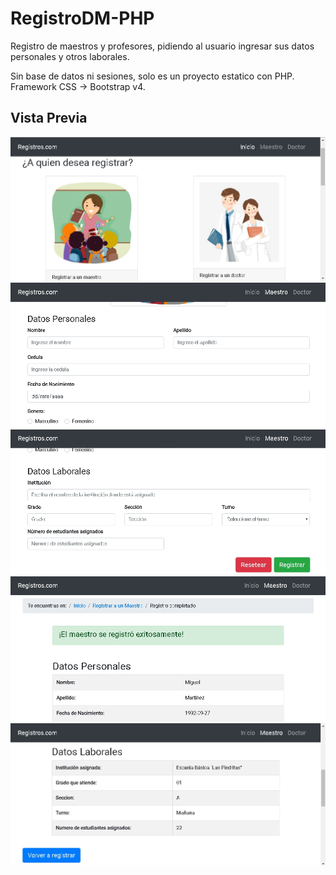 # RegistroDM-PHP

Registro de maestros y profesores, pidiendo al usuario ingresar sus datos personales y otros laborales.

Sin base de datos ni sesiones, solo es un proyecto estatico con PHP.
Framework CSS -> Bootstrap v4.

## Vista Previa

![screenshot1](https://raw.githubusercontent.com/BrayanDVelasquez/registroDM-PHP/master/img/screenshots/1.jpg) <br>
![screenshot2](https://raw.githubusercontent.com/BrayanDVelasquez/registroDM-PHP/master/img/screenshots/2.jpg) <br>
![screenshot3](https://raw.githubusercontent.com/BrayanDVelasquez/registroDM-PHP/master/img/screenshots/3.jpg) <br>
![screenshot4](https://raw.githubusercontent.com/BrayanDVelasquez/registroDM-PHP/master/img/screenshots/4.jpg) <br>
![screenshot5](https://raw.githubusercontent.com/BrayanDVelasquez/registroDM-PHP/master/img/screenshots/5.jpg) <br>
